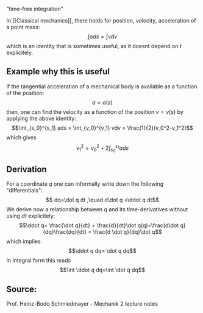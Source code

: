 "time-free integration"


In [[Classical mechanics]], there holds for position, velocity, acceleration of a point mass:
$$\int ads = \int vdv$$
which is an identity that is sometimes useful, as it doesnt depend on $t$ explicitely.


## Example why this is useful
If the tangential acceleration of a mechanical body is available as a function of the position:
$$a=a(s)$$
then, one can find the velocity as a function of the position $v=v(s)$ by applying the above identity:
$$\int_{s_0}^{s_1} ads = \int_{v_0}^{v_1} vdv = \frac{1}{2}(v_0^2-v_1^2)$$
which gives
$$v_1^2=v_0^2 + 2 \int_{s_0}^{s_1} ads$$


## Derivation
For a coordinate $q$ one can informally write down the following "differentials":
$$ dq=\dot q dt ,\quad d\dot q =\ddot q dt$$
We derive now a relationship between $q$ and its time-derivatives without using $dt$ explicitely:
$$\ddot q= \frac{\dot q}{dt} = \frac{d}{dt}\dot q(q)=\frac{d\dot q}{dq}\frac{dq}{dt} = \frac{d \dot q}{dq}\dot q$$
which implies
$$\ddot q dq= \dot q dq$$
In integral form this reads
$$\int \ddot q dq=\int \dot q dq$$


## Source:
Prof. Heinz-Bodo Schmiedmayer - Mechanik 2 lecture notes